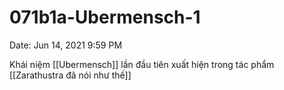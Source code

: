 # 071b1a-Ubermensch-1

Date: Jun 14, 2021 9:59 PM

Khái niệm [[Ubermensch]] lần đầu tiên xuất hiện trong tác phẩm [[Zarathustra đã nói như thế]]